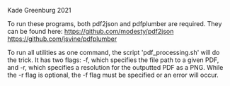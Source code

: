 Kade Greenburg 2021

To run these programs, both pdf2json and pdfplumber are required. They can be found here:
https://github.com/modesty/pdf2json
https://github.com/jsvine/pdfplumber

To run all utilities as one command, the script 'pdf_processing.sh' will do the trick. It has two flags: -f, which specifies the file path to a given PDF, and -r, which specifies a resolution for the outputted PDF as a PNG. While the -r flag is optional, the -f flag must be specified or an error will occur.